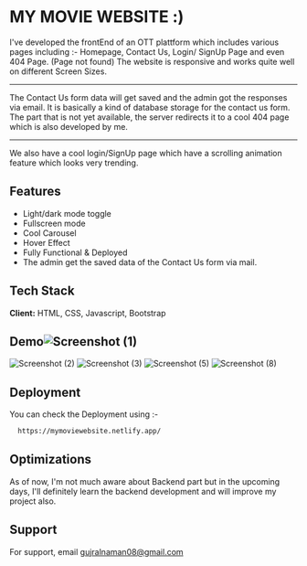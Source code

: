 
# MY MOVIE WEBSITE :)

I've developed the frontEnd of an OTT plattform which includes various pages including :- Homepage, Contact Us, Login/ SignUp Page and even 404 Page. (Page not found)
The website is responsive and works quite well on different Screen Sizes.
*************
The Contact Us form data will get saved and the admin got the responses via email. It is basically a kind of database storage for the contact us form. The part that is not yet available, the server redirects it to a cool 404 page which is also developed by me.
************
We also have a cool login/SignUp page which have a scrolling animation feature which looks very trending.



## Features

- Light/dark mode toggle
- Fullscreen mode
- Cool Carousel
- Hover Effect
- Fully Functional & Deployed
- The admin get the saved data of the Contact Us form via mail.


## Tech Stack

**Client:** HTML, CSS, Javascript, Bootstrap

## Demo![Screenshot (1)](https://github.com/GujralNaman/movieWebsite/assets/96351397/36fcba23-b225-4e2a-8ccd-6534b4961400)
![Screenshot (2)](https://github.com/GujralNaman/movieWebsite/assets/96351397/21cacb6f-6781-4516-a3b6-f1f4830451e8)
![Screenshot (3)](https://github.com/GujralNaman/movieWebsite/assets/96351397/38eacfcb-6e67-4c80-84b8-1b38991b638d)
![Screenshot (5)](https://github.com/GujralNaman/movieWebsite/assets/96351397/5c42e494-f530-49ee-bc2a-183ffe7c8d7f)
![Screenshot (8)](https://github.com/GujralNaman/movieWebsite/assets/96351397/47c9825c-ee81-4cb1-ae9d-8f082fa8a7c0)


## Deployment

You can check the Deployment using :- 

```bash
  https://mymoviewebsite.netlify.app/
```


## Optimizations

As of now, I'm not much aware about Backend part but in the upcoming days, I'll definitely learn the backend development and will improve my project also.



## Support

For support, email gujralnaman08@gmail.com

